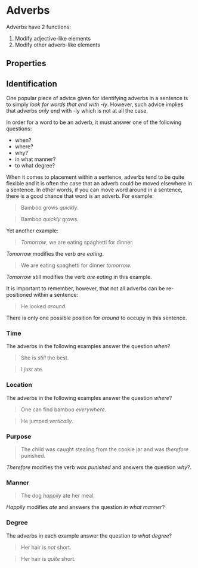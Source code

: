 # Adverbs
<!-- +elementInfo -->

<!-- !adverb -->
Adverbs have 2 functions:
1. Modify adjective-like elements
2. Modify other adverb-like elements

<!-- !adverb -->

## Properties
<!-- +propertySummary -->

## Identification
One popular piece of advice given for identifying adverbs in a sentence is to simply *look for words that end with -ly*. However, such advice implies that adverbs *only* end with -ly which is not at all the case.

In order for a word to be an adverb, it must answer one of the following questions:
- when?
- where?
- why?
- in what manner?
- to what degree?

When it comes to placement within a sentence, adverbs tend to be quite flexible and it is often the case that an adverb could be moved elsewhere in a sentence. In other words, if you can move word around in a sentence, there is a good chance that word is an adverb. For example:

> Bamboo grows *quickly*.

> Bamboo *quickly* grows.

Yet another example:

<!-- *adverb.identification_front -->
> *Tomorrow*, we are eating spaghetti for dinner.
<!-- .caption -->
*Tomorrow* modifies the verb *are eating*.

<!-- *adverb.identification_end -->
> We are eating spaghetti for dinner *tomorrow*.
<!-- .caption -->
*Tomorrow* still modifies the verb *are eating* in this example.

It is important to remember, however, that not all adverbs can be re-positioned within a sentence:

> He looked *around*.
<!-- .caption -->
There is only one possible position for *around* to occupy in this sentence.

### Time
The adverbs in the following examples answer the question *when*?

> She is *still* the best.

> I *just* ate.

### Location
The adverbs in the following examples answer the question *where*?

> One can find bamboo *everywhere*.

> He jumped *vertically*.

### Purpose
<!-- *adverb.identification_purpose -->
> The child was caught stealing from the cookie jar and was *therefore* punished.
<!-- .caption -->
*Therefore* modifies the verb *was punished* and answers the question *why*?.

### Manner
<!-- *adverb.identification_manner -->
> The dog *happily* ate her meal.
<!-- .caption -->
*Happily* modifies *ate* and answers the question *in what manner*?

### Degree
The adverbs in each example answer the question *to what degree*?

> Her hair is *not* short.

> Her hair is *quite* short.